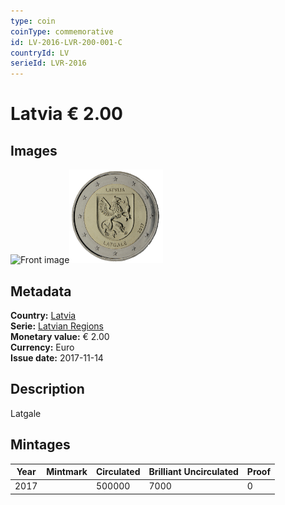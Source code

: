 ```yaml
---
type: coin
coinType: commemorative
id: LV-2016-LVR-200-001-C
countryId: LV
serieId: LVR-2016
---
```


# Latvia € 2.00

## Images

<img src="../../Images/common-2007-200.webp" height="150" alt="Front image"><img src="Images/LV-2017-200-001.webp" height="150" alt="Back image">

## Metadata

**Country:** [Latvia](../../Countries/Latvia/index.md)\
**Serie:** [Latvian Regions](index.md)\
**Monetary value:** € 2.00\
**Currency:** Euro\
**Issue date:** 2017-11-14

## Description

Latgale

## Mintages

| Year | Mintmark | Circulated | Brilliant Uncirculated | Proof |
| ---- | -------- | ---------- | ---------------------- | ----- |
| 2017 |          | 500000     | 7000                   | 0     |
